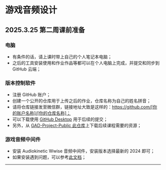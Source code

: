 # 游戏音频设计
## 2025.3.25 第二周课前准备

### 电脑
- 有条件的话，请上课时带上自己的个人笔记本电脑；
- 之后的工具安装使用和作业作品等都可以在个人电脑上完成，并提交和同步到 GitHub 云端；

### 版本控制软件
- 注册 GitHub 账户；
- 创建一个公开的仓库用于上传之后的作业，仓库名称为自己的姓名拼音；
- 请将仓库链接发至微信群，链接地址大致是这样的：https://github.com/[你的账户名称]/[你的仓库名称]；
- 可以下载使用 [GitHub Desktop](https://desktop.github.com/download/) 用于后续的提交；
- 另外，从 [GAD-Project-Public 此仓库](https://github.com/SounDoer/GAD-Project-Public)上下载后续课程需要的资源；

### 游戏音频中间件
- 安装 Audiokinetic Wwise 音频中间件，安装版本选择最新的 2024 即可；
- 如果安装遇到问题，可以参考[此文档](https://soundoer.com/Game-Audio-Design/Course/Game-Audio-Design-Overview/Game-Audio-Middleware-Intro)；

---